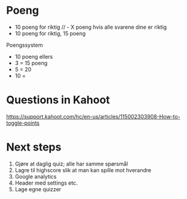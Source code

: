 # Poeng

- 10 poeng for riktig
  // - X poeng hvis alle svarene dine er riktig
- 10 poeng for riktig, 15 poeng

Poengssystem

- 10 poeng ellers
- 3 = 15 poeng
- 5 = 20
- 10 =

# Questions in Kahoot

https://support.kahoot.com/hc/en-us/articles/115002303908-How-to-toggle-points

# Next steps

1. Gjøre at daglig quiz; alle har samme spørsmål
2. Lagre til highscore slik at man kan spille mot hverandre
3. Google analytics
4. Header med settings etc.
5. Lage egne quizzer
